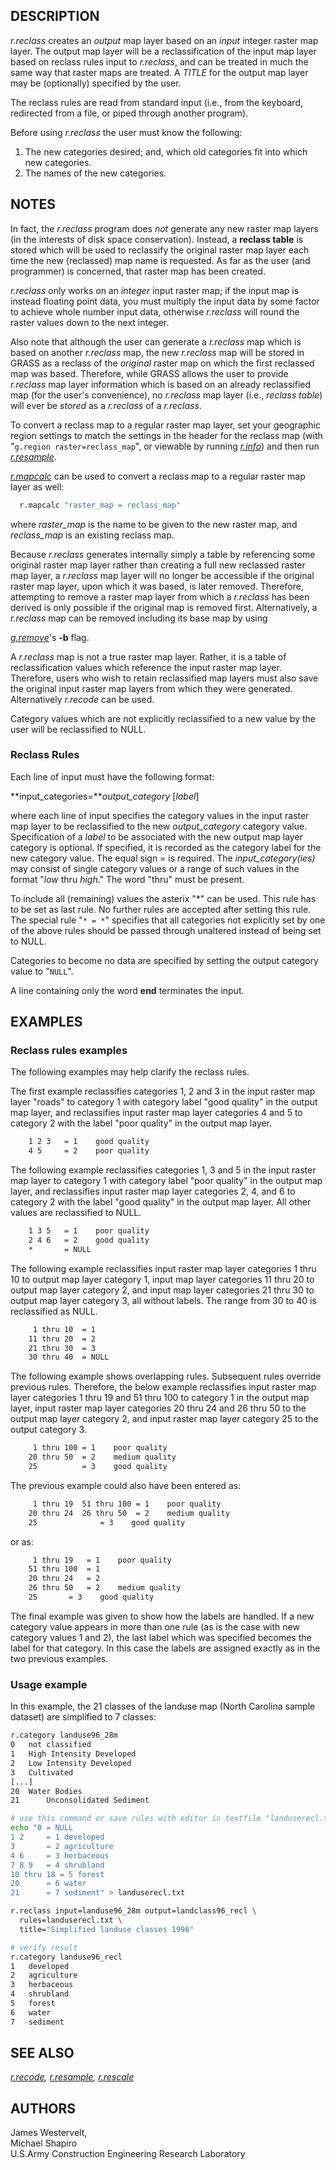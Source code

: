 ## DESCRIPTION

*r.reclass* creates an *output* map layer based on an *input* integer
raster map layer. The output map layer will be a reclassification of the
input map layer based on reclass rules input to *r.reclass*, and can be
treated in much the same way that raster maps are treated. A *TITLE* for
the output map layer may be (optionally) specified by the user.

The reclass rules are read from standard input (i.e., from the keyboard,
redirected from a file, or piped through another program).

Before using *r.reclass* the user must know the following:

1. The new categories desired; and, which old categories fit into which
    new categories.
2. The names of the new categories.

## NOTES

In fact, the *r.reclass* program does *not* generate any new raster map
layers (in the interests of disk space conservation). Instead, a
**reclass table** is stored which will be used to reclassify the
original raster map layer each time the new (reclassed) map name is
requested. As far as the user (and programmer) is concerned, that raster
map has been created.

*r.reclass* only works on an *integer* input raster map; if the input
map is instead floating point data, you must multiply the input data by
some factor to achieve whole number input data, otherwise *r.reclass*
will round the raster values down to the next integer.

Also note that although the user can generate a *r.reclass* map which is
based on another *r.reclass* map, the new *r.reclass* map will be stored
in GRASS as a reclass of the *original* raster map on which the first
reclassed map was based. Therefore, while GRASS allows the user to
provide *r.reclass* map layer information which is based on an already
reclassified map (for the user's convenience), no *r.reclass* map layer
(i.e., *reclass table*) will ever be *stored* as a *r.reclass* of a
*r.reclass*.

To convert a reclass map to a regular raster map layer, set your
geographic region settings to match the settings in the header for the
reclass map (with "`g.region raster=reclass_map`", or viewable by
running *[r.info](r.info.md)*) and then run
*[r.resample](r.resample.md)*.

*[r.mapcalc](r.mapcalc.md)* can be used to convert a reclass map to a
regular raster map layer as well:

```sh
  r.mapcalc "raster_map = reclass_map"
```

where *raster_map* is the name to be given to the new raster map, and
*reclass_map* is an existing reclass map.

Because *r.reclass* generates internally simply a table by referencing
some original raster map layer rather than creating a full new reclassed
raster map layer, a *r.reclass* map layer will no longer be accessible
if the original raster map layer, upon which it was based, is later
removed. Therefore, attempting to remove a raster map layer from which a
*r.reclass* has been derived is only possible if the original map is
removed first. Alternatively, a *r.reclass* map can be removed including
its base map by using

*[g.remove](g.remove.md)*'s **-b** flag.

A *r.reclass* map is not a true raster map layer. Rather, it is a table
of reclassification values which reference the input raster map layer.
Therefore, users who wish to retain reclassified map layers must also
save the original input raster map layers from which they were
generated. Alternatively *r.recode* can be used.

Category values which are not explicitly reclassified to a new value by
the user will be reclassified to NULL.

### Reclass Rules

Each line of input must have the following format:

**input_categories=***output_category* \[*label*\]

where each line of input specifies the category values in the input
raster map layer to be reclassified to the new *output_category*
category value. Specification of a *label* to be associated with the new
output map layer category is optional. If specified, it is recorded as
the category label for the new category value. The equal sign = is
required. The *input_category(ies)* may consist of single category
values or a range of such values in the format "*low* thru *high*." The
word "thru" must be present.

To include all (remaining) values the asterix "\*" can be used. This
rule has to be set as last rule. No further rules are accepted after
setting this rule. The special rule "`* = *`" specifies that all
categories not explicitly set by one of the above rules should be passed
through unaltered instead of being set to NULL.

Categories to become no data are specified by setting the output
category value to "`NULL`".

A line containing only the word **end** terminates the input.

## EXAMPLES

### Reclass rules examples

The following examples may help clarify the reclass rules.

The first example reclassifies categories 1, 2 and 3 in the input raster
map layer "roads" to category 1 with category label "good quality" in
the output map layer, and reclassifies input raster map layer categories
4 and 5 to category 2 with the label "poor quality" in the output map
layer.

```sh
    1 2 3   = 1    good quality
    4 5     = 2    poor quality
```

The following example reclassifies categories 1, 3 and 5 in the input
raster map layer to category 1 with category label "poor quality" in the
output map layer, and reclassifies input raster map layer categories 2,
4, and 6 to category 2 with the label "good quality" in the output map
layer. All other values are reclassified to NULL.

```sh
    1 3 5   = 1    poor quality
    2 4 6   = 2    good quality
    *       = NULL
```

The following example reclassifies input raster map layer categories 1
thru 10 to output map layer category 1, input map layer categories 11
thru 20 to output map layer category 2, and input map layer categories
21 thru 30 to output map layer category 3, all without labels. The range
from 30 to 40 is reclassified as NULL.

```sh
     1 thru 10  = 1
    11 thru 20  = 2
    21 thru 30  = 3
    30 thru 40  = NULL
```

The following example shows overlapping rules. Subsequent rules override
previous rules. Therefore, the below example reclassifies input raster
map layer categories 1 thru 19 and 51 thru 100 to category 1 in the
output map layer, input raster map layer categories 20 thru 24 and 26
thru 50 to the output map layer category 2, and input raster map layer
category 25 to the output category 3.

```sh
     1 thru 100 = 1    poor quality
    20 thru 50  = 2    medium quality
    25          = 3    good quality
```

The previous example could also have been entered as:

```sh
     1 thru 19  51 thru 100 = 1    poor quality
    20 thru 24  26 thru 50  = 2    medium quality
    25              = 3    good quality
```

or as:

```sh
     1 thru 19   = 1    poor quality
    51 thru 100  = 1
    20 thru 24   = 2
    26 thru 50   = 2    medium quality
    25       = 3    good quality
```

The final example was given to show how the labels are handled. If a new
category value appears in more than one rule (as is the case with new
category values 1 and 2), the last label which was specified becomes the
label for that category. In this case the labels are assigned exactly as
in the two previous examples.

### Usage example

In this example, the 21 classes of the landuse map (North Carolina
sample dataset) are simplified to 7 classes:

```sh
r.category landuse96_28m
0   not classified
1   High Intensity Developed
2   Low Intensity Developed
3   Cultivated
[...]
20  Water Bodies
21      Unconsolidated Sediment

# use this command or save rules with editor in textfile "landuserecl.txt"
echo "0 = NULL
1 2     = 1 developed
3       = 2 agriculture
4 6     = 3 herbaceous
7 8 9   = 4 shrubland
10 thru 18 = 5 forest
20      = 6 water
21      = 7 sediment" > landuserecl.txt

r.reclass input=landuse96_28m output=landclass96_recl \
  rules=landuserecl.txt \
  title="Simplified landuse classes 1996"

# verify result
r.category landuse96_recl
1   developed
2   agriculture
3   herbaceous
4   shrubland
5   forest
6   water
7   sediment
```

## SEE ALSO

*[r.recode](r.recode.md), [r.resample](r.resample.md),
[r.rescale](r.rescale.md)*

## AUTHORS

James Westervelt,  
Michael Shapiro  
U.S.Army Construction Engineering Research Laboratory
